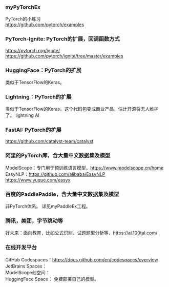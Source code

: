 ### myPyTorchEx
PyTorch的小练习   
https://github.com/pytorch/examples

### PyTorch-Ignite: PyTorch的扩展，回调函数方式
https://pytorch.org/ignite/   
https://github.com/pytorch/ignite/tree/master/examples

### HuggingFace：PyTorch的扩展
类似于TensorFlow的Keras。  


### Lightning：PyTorch的扩展
类似于TensorFlow的Keras。这个代码包变成商业产品，估计开源将无人维护了。 lightning AI  

### FastAI: PyTorch的扩展


https://github.com/catalyst-team/catalyst

### 阿里的PyTorch库，含大量中文数据集及模型
ModelScope：专门用于预训练语言模型，https://www.modelscope.cn/home  
EasyNLP：https://github.com/alibaba/EasyNLP  
https://www.yuque.com/easyx  

### 百度的PaddlePaddle，含大量中文数据集及模型
非PyTorch体系。  详见myPaddleEx工程。

### 腾讯，美团，字节跳动等
好未来：面向教育，比如公式识别，试题题型分析等，https://ai.100tal.com/


### 在线开发平台
GitHub Codespaces：https://docs.github.com/en/codespaces/overview  
JetBrains Spaces：  
ModelScope创空间：  
HuggingFace Space：  免费部署自己的模型。









